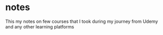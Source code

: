 # notes
This my notes on few courses that I took during my journey from Udemy and any other learning platforms
